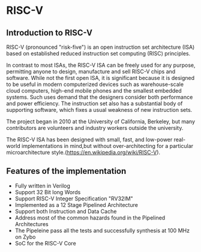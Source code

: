 # RISC-V

## Introduction to RISC-V

RISC-V (pronounced "risk-five") is an open instruction set architecture (ISA) based on established reduced instruction set computing (RISC) principles.

In contrast to most ISAs, the RISC-V ISA can be freely used for any purpose, permitting anyone to design, manufacture and sell RISC-V chips and software. While not the first open ISA, it is significant because it is designed to be useful in modern computerized devices such as warehouse-scale cloud computers, high-end mobile phones and the smallest embedded systems. Such uses demand that the designers consider both performance and power efficiency. The instruction set also has a substantial body of supporting software, which fixes a usual weakness of new instruction sets.

The project began in 2010 at the University of California, Berkeley, but many contributors are volunteers and industry workers outside the university.

The RISC-V ISA has been designed with small, fast, and low-power real-world implementations in mind,but without over-architecting for a particular microarchitecture style.(https://en.wikipedia.org/wiki/RISC-V).
<br/>


## Features of the implementation

 * Fully written in Verilog
 * Support 32 Bit long Words
 * Support RISC-V Integer Specification "RV32IM" 
 * Implemented as a 12 Stage Pipelined Architecture
 * Support both Instruction and Data Cache
 * Address most of the common hazards found in the Pipelined Architectures
 * The Pipeleine pass all the tests and successfully synthesis at 100 MHz on Zybo
 * SoC for the RISC-V Core
